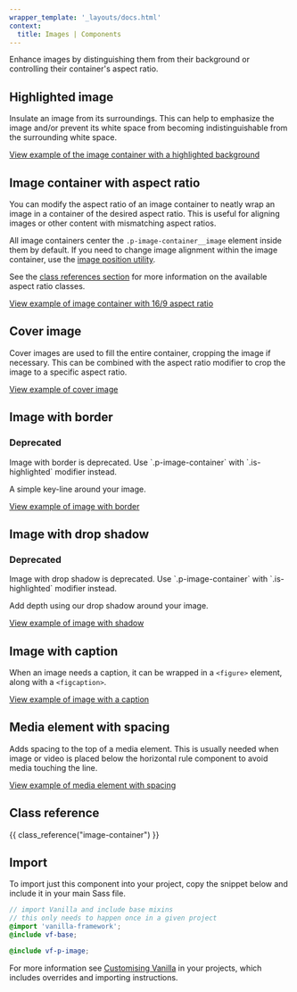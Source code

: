 ```yaml
---
wrapper_template: '_layouts/docs.html'
context:
  title: Images | Components
---
```


Enhance images by distinguishing them from their background or controlling their container's aspect ratio.

## Highlighted image

Insulate an image from its surroundings. This can help to emphasize the image
and/or prevent its white space from becoming indistinguishable from the surrounding white space.

<div class="embedded-example"><a href="/docs/examples/patterns/image/container/highlighted" class="js-example">
View example of the image container with a highlighted background
</a></div>

## Image container with aspect ratio

You can modify the aspect ratio of an image container to neatly wrap an image in a container of the desired aspect ratio.
This is useful for aligning images or other content with mismatching aspect ratios.

All image containers center the `.p-image-container__image` element inside them by default.
If you need to change image alignment within the image container, use the [image position utility](/docs/utilities/image-position).

See the [class references section](#class-reference) for more information on the available aspect ratio classes.

<div class="embedded-example"><a href="/docs/examples/patterns/image/container/aspect-ratio/16-9" class="js-example">
View example of image container with 16/9 aspect ratio
</a></div>

## Cover image

Cover images are used to fill the entire container, cropping the image if necessary. This can be combined with the aspect ratio modifier to crop the image to a specific aspect ratio.

<div class="embedded-example"><a href="/docs/examples/patterns/image/container/cover" class="js-example">
View example of cover image
</a></div>

## Image with border

<div class="p-notification--caution">
  <div class="p-notification__content">
    <h3 class="p-notification__title">Deprecated</h3>
    <p class="p-notification__message">Image with border is deprecated. Use `.p-image-container` with `.is-highlighted` modifier instead.</p>
  </div>
</div>

A simple key-line around your image.

<div class="embedded-example"><a href="/docs/examples/patterns/image/bordered/" class="js-example">
View example of image with border
</a></div>

## Image with drop shadow

<div class="p-notification--caution">
  <div class="p-notification__content">
    <h3 class="p-notification__title">Deprecated</h3>
    <p class="p-notification__message">Image with drop shadow is deprecated. Use `.p-image-container` with `.is-highlighted` modifier instead.</p>
  </div>
</div>

Add depth using our drop shadow around your image.

<div class="embedded-example"><a href="/docs/examples/patterns/image/shadowed/" class="js-example">
View example of image with shadow
</a></div>

## Image with caption

When an image needs a caption, it can be wrapped in a `<figure>` element, along with a `<figcaption>`.

<div class="embedded-example"><a href="/docs/examples/patterns/image/caption/" class="js-example">
View example of image with a caption
</a></div>

## Media element with spacing

Adds spacing to the top of a media element. This is usually needed when image or video is placed below the horizontal rule component to avoid media touching the line.

<div class="embedded-example"><a href="/docs/examples/patterns/image/spacing/" class="js-example">
View example of media element with spacing
</a></div>

## Class reference

{{ class_reference("image-container") }}

## Import

To import just this component into your project, copy the snippet below and include it in your main Sass file.

```scss
// import Vanilla and include base mixins
// this only needs to happen once in a given project
@import 'vanilla-framework';
@include vf-base;

@include vf-p-image;
```

For more information see [Customising Vanilla](/docs/customising-vanilla/) in your projects, which includes overrides and importing instructions.
